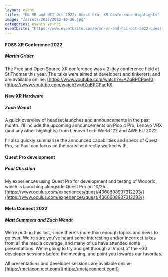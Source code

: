 ```yaml
---
layout: event
title:  "MN VR and HCI Oct 2022: Quest Pro, XR Conference Highlights"
image: "/assets/2022/2022-10-26.jpg"
categories: events vr-hci
eventbrite: "https://www.eventbrite.com/e/mn-vr-and-hci-oct-2022-quest-pro-xr-conference-highlights-tickets-442370380717?aff=ebdsoporgprofile"
---
```


#### FOSS XR Conference 2022
##### Martin Grider

The Free and Open Source XR conference was a 2-day conference held at St Thomas this year. The talks were aimed at developers and tinkerers, and are available online: [https://www.youtube.com/watch?v=AZqBPCPae10](https://www.youtube.com/watch?v=AZqBPCPae10)


#### New XR Hardware
##### Zach Wendt

A quick overview of headset launches and announcements in the past month. I'll include the upcoming announcements on Pico 4 Pro, Lenovo VRX (and any other highlights) from Lenovo Tech World '22 and AWE EU 2022.

I'll also quickly summarize the announced capabilities and specs of Quest Pro, so Paul can focus on the parts he directly worked with.

#### Quest Pro development
##### Paul Christian

My experiences using Quest Pro for development and testing of Wooorld, which is launching alongside Quest Pro on 10/25. [https://www.oculus.com/experiences/quest/4360608937312293/](https://www.oculus.com/experiences/quest/4360608937312293/)


#### Meta Connect 2022
##### Matt Summers and Zach Wendt

We're putting this last, since there's more than enough topics and news to go over. We're sure you've heard some interesting and/or incorrect takes from all the media coverage, and many of us have attended some presentations. We're going to try and get through all/most of the ~30 developer sessions before the meeting, and point you towards our favorites.

All presentations and developer sessions are available online: [https://metaconnect.com/](https://metaconnect.com/)

